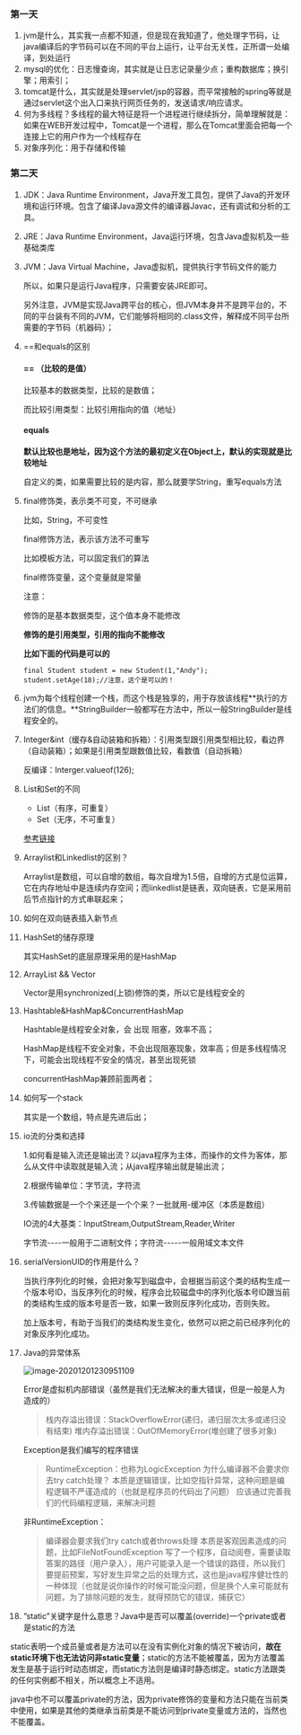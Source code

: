 ### 第一天

1. jvm是什么，其实我一点都不知道，但是现在我知道了，他处理字节码，让java编译后的字节码可以在不同的平台上运行，让平台无关性，正所谓一处编译，到处运行
2. mysql的优化：日志慢查询，其实就是让日志记录量少点；重构数据库；换引擎；用索引；
3. tomcat是什么，其实就是处理servlet/jsp的容器，而平常接触的spring等就是通过servlet这个出入口来执行网页任务的，发送请求/响应请求。
4. 何为多线程？多线程的最大特征是将一个进程进行继续拆分，简单理解就是：如果在WEB开发过程中，Tomcat是一个进程，那么在Tomcat里面会把每一个连接上它的用户作为一个线程存在
5. 对象序列化：用于存储和传输

### 第二天

1. JDK：Java Runtime Environment，Java开发工具包，提供了Java的开发环境和运行环境。包含了编译Java源文件的编译器Javac，还有调试和分析的工具。

2. JRE：Java Runtime Environment，Java运行环境，包含Java虚拟机及一些基础类库

3. JVM：Java Virtual Machine，Java虚拟机，提供执行字节码文件的能力

   所以，如果只是运行Java程序，只需要安装JRE即可。

   另外注意，JVM是实现Java跨平台的核心，但JVM本身并不是跨平台的，不同的平台装有不同的JVM，它们能够将相同的.class文件，解释成不同平台所需要的字节码（机器码）；

4. ==和equals的区别

   #### == （比较的是值）

   比较基本的数据类型，比较的是数值；

   而比较引用类型：比较引用指向的值（地址）

   #### equals

   **默认比较也是地址，因为这个方法的最初定义在Object上，默认的实现就是比较地址**

   自定义的类，如果需要比较的是内容，那么就要学String，重写equals方法

6. final修饰类，表示类不可变，不可继承

   比如，String，不可变性

   final修饰方法，表示该方法不可重写

   比如模板方法，可以固定我们的算法

   final修饰变量，这个变量就是常量

   注意：

   修饰的是基本数据类型，这个值本身不能修改

   **修饰的是引用类型，引用的指向不能修改**

   **比如下面的代码是可以的**

   ```text
   final Student student = new Student(1,"Andy");
   student.setAge(18);//注意，这个是可以的！
   ```

7. jvm为每个线程创建一个栈，而这个栈是独享的，用于存放该线程**执行的方法们的信息。**StringBuilder一般都写在方法中，所以一般StringBuilder是线程安全的。

7. Integer&int（缓存&自动装箱和拆箱）：引用类型跟引用类型相比较，看边界（自动装箱）；如果是引用类型跟数值比较，看数值（自动拆箱）

   反编译：Interger.valueof(126);

   

11. List和Set的不同

    - List（有序，可重复）
    - Set（无序，不可重复）
    
    [参考链接](https://www.jianshu.com/p/6f0da4dfcb09)
    
12. Arraylist和Linkedlist的区别？


    Arraylist是数组，可以自增的数组，每次自增为1.5倍，自增的方式是位运算，它在内存地址中是连续内存空间；而linkedlist是链表，双向链表，它是采用前后节点指针的方式串联起来；

13. 如何在双向链表插入新节点

14. HashSet的储存原理

    其实HashSet的底层原理采用的是HashMap

15. ArrayList && Vector 

    Vector是用synchronized(上锁)修饰的类，所以它是线程安全的

16. Hashtable&HashMap&ConcurrentHashMap

    Hashtable是线程安全对象，会 出现 阻塞，效率不高；

    HashMap是线程不安全对象，不会出现阻塞现象，效率高；但是多线程情况下，可能会出现线程不安全的情况，甚至出现死锁

    concurrentHashMap兼顾前面两者；

17. 如何写一个stack

    其实是一个数组，特点是先进后出； 

18. io流的分类和选择

    1.如何看是输入流还是输出流？以java程序为主体，而操作的文件为客体，那么从文件中读取就是输入流；从java程序输出就是输出流；

    2.根据传输单位：字节流，字符流

    3.传输数据是一个个来还是一个个来？一批就用-缓冲区（本质是数组）

    IO流的4大基类：InputStream,OutputStream,Reader,Writer

    字节流----一般用于二进制文件；字符流-----一般用域文本文件

19. serialVersionUID的作用是什么？

    当执行序列化的时候，会把对象写到磁盘中，会根据当前这个类的结构生成一个版本号ID，当反序列化的时候，程序会比较磁盘中的序列化版本号ID跟当前的类结构生成的版本号是否一致，如果一致则反序列化成功，否则失败。

    加上版本号，有助于当我们的类结构发生变化，依然可以把之前已经序列化的对象反序列化成功。

20. Java的异常体系

    ![image-20201201230951109](C:\Users\llj\AppData\Roaming\Typora\typora-user-images\image-20201201230951109.png)

    Error是虚拟机内部错误（虽然是我们无法解决的重大错误，但是一般是人为造成的）

    > 栈内存溢出错误：StackOverflowError(递归，递归层次太多或递归没有结束)
    > 堆内存溢出错误：OutOfMemoryError(堆创建了很多对象)

    Exception是我们编写的程序错误

    > RuntimeException：也称为LogicException
    > 为什么编译器不会要求你去try catch处理？
    > 本质是逻辑错误，比如空指针异常，这种问题是编程逻辑不严谨造成的（也就是程序员的代码出了问题）
    > 应该通过完善我们的代码编程逻辑，来解决问题

    非RuntimeException：

    > 编译器会要求我们try catch或者throws处理
    > 本质是客观因素造成的问题，比如FileNotFoundException
    > 写了一个程序，自动阅卷，需要读取答案的路径（用户录入），用户可能录入是一个错误的路径，所以我们要提前预案，写好发生异常之后的处理方式，这也是java程序健壮性的一种体现（也就是说你操作的时候可能没问题，但是换个人来可能就有问题，为了排除问题的发生，就得预防它的错误，捕获它）

21. ”static”关键字是什么意思？Java中是否可以覆盖(override)一个private或者是static的方法

static表明一个成员量或者是方法可以在没有实例化对象的情况下被访问，**故在static环境下也无法访问非static变量**；static的方法不能被覆盖，因为方法覆盖发生是基于运行时动态绑定，而static方法则是编译时静态绑定。static方法跟类的任何实例都不相关，所以概念上不适用。

java中也不可以覆盖private的方法，因为private修饰的变量和方法只能在当前类中使用，如果是其他的类继承当前类是不能访问到private变量或方法的，当然也不能覆盖。




